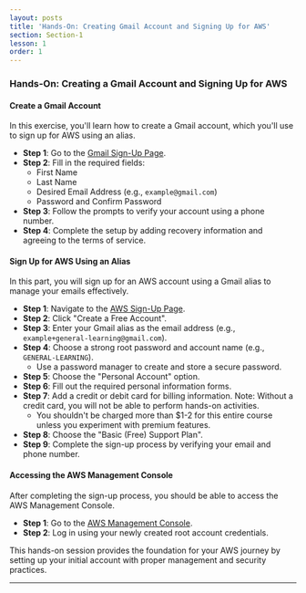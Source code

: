 ```yaml
---
layout: posts
title: 'Hands-On: Creating Gmail Account and Signing Up for AWS'
section: Section-1
lesson: 1
order: 1
---
```


### Hands-On: Creating a Gmail Account and Signing Up for AWS

#### Create a Gmail Account

In this exercise, you'll learn how to create a Gmail account, which you'll use to sign up for AWS using an alias.

- **Step 1**: Go to the [Gmail Sign-Up Page](https://accounts.google.com/signup).
- **Step 2**: Fill in the required fields:
  - First Name
  - Last Name
  - Desired Email Address (e.g., `example@gmail.com`)
  - Password and Confirm Password
- **Step 3**: Follow the prompts to verify your account using a phone number.
- **Step 4**: Complete the setup by adding recovery information and agreeing to the terms of service.

<!-- pagebreak -->

#### Sign Up for AWS Using an Alias

In this part, you will sign up for an AWS account using a Gmail alias to manage your emails effectively.

- **Step 1**: Navigate to the [AWS Sign-Up Page](https://aws.amazon.com/free/).
- **Step 2**: Click "Create a Free Account".
- **Step 3**: Enter your Gmail alias as the email address (e.g., `example+general-learning@gmail.com`).
- **Step 4**: Choose a strong root password and account name (e.g., `GENERAL-LEARNING`).
  - Use a password manager to create and store a secure password.
- **Step 5**: Choose the "Personal Account" option.
- **Step 6**: Fill out the required personal information forms.
- **Step 7**: Add a credit or debit card for billing information. Note: Without a credit card, you will not be able to perform hands-on activities.
  - You shouldn't be charged more than $1-2 for this entire course unless you experiment with premium features.
- **Step 8**: Choose the "Basic (Free) Support Plan".
- **Step 9**: Complete the sign-up process by verifying your email and phone number.

<!-- pagebreak -->

#### Accessing the AWS Management Console

After completing the sign-up process, you should be able to access the AWS Management Console.

- **Step 1**: Go to the [AWS Management Console](https://aws.amazon.com/console/).
- **Step 2**: Log in using your newly created root account credentials.

This hands-on session provides the foundation for your AWS journey by setting up your initial account with proper management and security practices.

---
